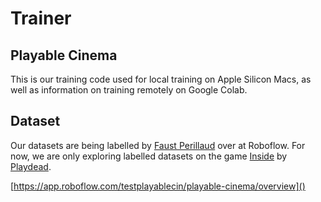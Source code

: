 # Trainer
## Playable Cinema

This is our training code used for local training on Apple Silicon Macs, as well as information on training remotely on Google Colab.

## Dataset
Our datasets are being labelled by [Faust Perillaud](.) over at Roboflow. For now, we are only exploring labelled datasets on the game [Inside](https://www.playdead.com/games/inside/) by [Playdead](https://www.playdead.com).

[https://app.roboflow.com/testplayablecin/playable-cinema/overview]()

